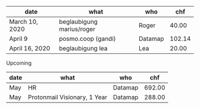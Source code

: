 

| date  | what  | who  | chf  | 
|---|---|---|---|
| March 10, 2020  | beglaubigung marius/roger | Roger | 40.00  |
|  April 9 |  posmo.coop (gandi) | Datamap  | 102.14  | 
|  April 16, 2020 | beglaubigung lea  |  Lea | 20.00  | 



Upcoming

| date  | what  | who  | chf  | 
|---|---|---|---|
| May  | HR | Datamap | 692.00  |
| May  | Protonmail Visionary, 1 Year | Datamap | 288.00  |

